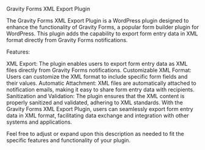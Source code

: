 Gravity Forms XML Export Plugin

The Gravity Forms XML Export Plugin is a WordPress plugin designed to enhance the functionality of Gravity Forms, a popular form builder plugin for WordPress. This plugin adds the capability to export form entry data in XML format directly from Gravity Forms notifications.

Features:

XML Export: The plugin enables users to export form entry data as XML files directly from Gravity Forms notifications.
Customizable XML Format: Users can customize the XML format to include specific form fields and their values.
Automatic Attachment: XML files are automatically attached to notification emails, making it easy to share form entry data with recipients.
Sanitization and Validation: The plugin ensures that the XML content is properly sanitized and validated, adhering to XML standards.
With the Gravity Forms XML Export Plugin, users can seamlessly export form entry data in XML format, facilitating data exchange and integration with other systems and applications.

Feel free to adjust or expand upon this description as needed to fit the specific features and functionality of your plugin.
